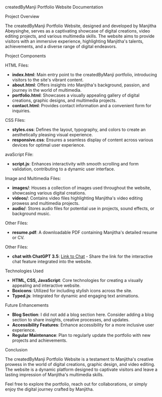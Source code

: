 
createdByManji Portfolio Website Documentation

Project Overview

The createdByManji Portfolio Website, designed and developed by Manjitha Abeysinghe, serves as a captivating showcase of digital creations, video editing projects, and various multimedia skills. The website aims to provide visitors with an immersive experience, highlighting Manjitha's talents, achievements, and a diverse range of digital endeavors.

Project Components

HTML Files:

-   **index.html**: Main entry point to the createdByManji portfolio, introducing visitors to the site's vibrant content.
-   **about.html**: Offers insights into Manjitha's background, passion, and journey in the world of multimedia.
-   **portfolio.html**: Showcases a visually appealing gallery of digital creations, graphic designs, and multimedia projects.
-   **contact.html**: Provides contact information and a convenient form for inquiries.

CSS Files:

-   **styles.css**: Defines the layout, typography, and colors to create an aesthetically pleasing visual experience.
-   **responsive.css**: Ensures a seamless display of content across various devices for optimal user experience.

avaScript File:

-   **script.js**: Enhances interactivity with smooth scrolling and form validation, contributing to a dynamic user interface.

Image and Multimedia Files:

-   **images/**: Houses a collection of images used throughout the website, showcasing various digital creations.
-   **videos/**: Contains video files highlighting Manjitha's video editing prowess and multimedia projects.
-   **audio/**: Stores audio files for potential use in projects, sound effects, or background music.

Other Files:

-   **resume.pdf**: A downloadable PDF containing Manjitha's detailed resume or CV.

Other Files:

-   **chat with ChatGPT 3.5**: [Link to Chat](https://chat.openai.com/share/8f291584-86f4-4202-8dda-bffe10087beb) - Share the link for the interactive chat feature integrated into the website.

Technologies Used

-   **HTML, CSS, JavaScript**: Core technologies for creating a visually appealing and interactive website.
-   **Boxicons**: Utilized for including stylish icons across the site.
-   **Typed.js**: Integrated for dynamic and engaging text animations.

Future Enhancements

-   **Blog Section**: I did not add a blog section here. Consider adding a blog section to share insights, creative processes, and updates.
-   **Accessibility Features**: Enhance accessibility for a more inclusive user experience.
-   **Regular Maintenance**: Plan to regularly update the portfolio with new projects and achievements.

Conclusion

The createdByManji Portfolio Website is a testament to Manjitha's creative prowess in the world of digital creations, graphic design, and video editing. The website is a dynamic platform designed to captivate visitors and leave a lasting impression of Manjitha's multimedia skills.

Feel free to explore the portfolio, reach out for collaborations, or simply enjoy the digital journey crafted by Manjitha.
